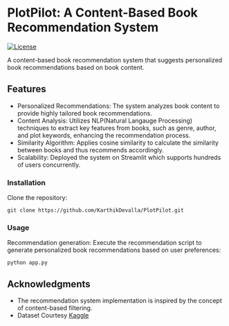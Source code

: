 # PlotPilot: A Content-Based Book Recommendation System

[![License](https://img.shields.io/badge/license-MIT-blue.svg)](https://opensource.org/licenses/MIT)

A content-based book recommendation system that suggests personalized book recommendations based on book content. 

## Features

- Personalized Recommendations: The system analyzes book content to provide highly tailored book recommendations.
- Content Analysis: Utilizes NLP(Natural Langauge Processing) techniques to extract key features from books, such as genre, author, and plot keywords, enhancing the recommendation process.
- Similarity Algorithm: Applies cosine similarity to calculate the similarity between books and thus recommends accordingly.
- Scalability: Deployed the system on Streamlit which supports hundreds of users concurrently.

### Installation

Clone the repository:

   ```shell
   git clone https://github.com/KarthikDevalla/PlotPilot.git
   ```

### Usage

Recommendation generation: Execute the recommendation script to generate personalized book recommendations based on user preferences:

   ```shell
   python app.py
   ```

## Acknowledgments

- The recommendation system implementation is inspired by the concept of content-based filtering.
- Dataset Courtesy [Kaggle](https://www.kaggle.com/datasets/muhammadadiltalay/imdb-video-games)
